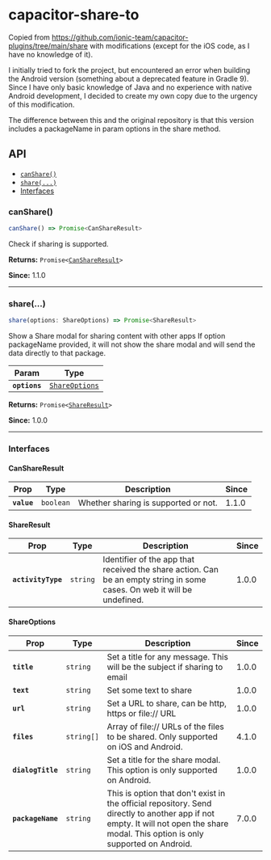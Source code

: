 # capacitor-share-to

Copied from https://github.com/ionic-team/capacitor-plugins/tree/main/share with modifications (except for the iOS code, as I have no knowledge of it).


I initially tried to fork the project, but encountered an error when building the Android version (something about a deprecated feature in Gradle 9). Since I have only basic knowledge of Java and no experience with native Android development, I decided to create my own copy due to the urgency of this modification.

The difference between this and the original repository is that this version includes a packageName in param options in the share method.


## API

<docgen-index>

* [`canShare()`](#canshare)
* [`share(...)`](#share)
* [Interfaces](#interfaces)

</docgen-index>

<docgen-api>
<!--Update the source file JSDoc comments and rerun docgen to update the docs below-->

### canShare()

```typescript
canShare() => Promise<CanShareResult>
```

Check if sharing is supported.

**Returns:** <code>Promise&lt;<a href="#canshareresult">CanShareResult</a>&gt;</code>

**Since:** 1.1.0

--------------------


### share(...)

```typescript
share(options: ShareOptions) => Promise<ShareResult>
```

Show a Share modal for sharing content with other apps
If option packageName provided, it will not show the share modal and will send the data directly to that package.

| Param         | Type                                                  |
| ------------- | ----------------------------------------------------- |
| **`options`** | <code><a href="#shareoptions">ShareOptions</a></code> |

**Returns:** <code>Promise&lt;<a href="#shareresult">ShareResult</a>&gt;</code>

**Since:** 1.0.0

--------------------


### Interfaces


#### CanShareResult

| Prop        | Type                 | Description                          | Since |
| ----------- | -------------------- | ------------------------------------ | ----- |
| **`value`** | <code>boolean</code> | Whether sharing is supported or not. | 1.1.0 |


#### ShareResult

| Prop               | Type                | Description                                                                                                              | Since |
| ------------------ | ------------------- | ------------------------------------------------------------------------------------------------------------------------ | ----- |
| **`activityType`** | <code>string</code> | Identifier of the app that received the share action. Can be an empty string in some cases. On web it will be undefined. | 1.0.0 |


#### ShareOptions

| Prop              | Type                  | Description                                                                                                                                                                        | Since |
| ----------------- | --------------------- | ---------------------------------------------------------------------------------------------------------------------------------------------------------------------------------- | ----- |
| **`title`**       | <code>string</code>   | Set a title for any message. This will be the subject if sharing to email                                                                                                          | 1.0.0 |
| **`text`**        | <code>string</code>   | Set some text to share                                                                                                                                                             | 1.0.0 |
| **`url`**         | <code>string</code>   | Set a URL to share, can be http, https or file:// URL                                                                                                                              | 1.0.0 |
| **`files`**       | <code>string[]</code> | Array of file:// URLs of the files to be shared. Only supported on iOS and Android.                                                                                                | 4.1.0 |
| **`dialogTitle`** | <code>string</code>   | Set a title for the share modal. This option is only supported on Android.                                                                                                         | 1.0.0 |
| **`packageName`** | <code>string</code>   | This is option that don't exist in the official repository. Send directly to another app if not empty. It will not open the share modal. This option is only supported on Android. | 7.0.0 |

</docgen-api>
